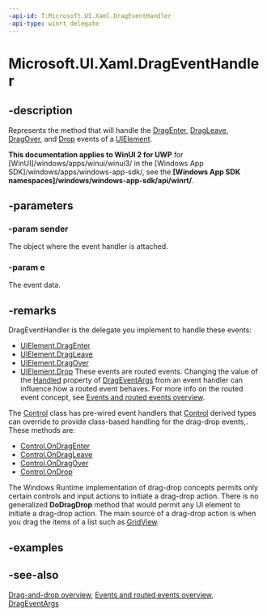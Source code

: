 ```yaml
---
-api-id: T:Microsoft.UI.Xaml.DragEventHandler
-api-type: winrt delegate
---
```

<!-- Delegate syntax.
public delegate void DragEventHandler(System.Object sender, Windows.UI.Xaml.DragEventArgs e)
-->
# Microsoft.UI.Xaml.DragEventHandler

## -description
Represents the method that will handle the [DragEnter](uielement_dragenter.md), [DragLeave](uielement_dragleave.md), [DragOver](uielement_dragover.md), and [Drop](uielement_drop.md) events of a [UIElement](uielement.md).

**This documentation applies to WinUI 2 for UWP** for [WinUI]/windows/apps/winui/winui3/ in the [Windows App SDK]/windows/apps/windows-app-sdk/, see the **[Windows App SDK namespaces]/windows/windows-app-sdk/api/winrt/**.

## -parameters

### -param sender
The object where the event handler is attached.

### -param e
The event data.


## -remarks
DragEventHandler is the delegate you implement to handle these events:
+ [UIElement.DragEnter](uielement_drop.md)
+ [UIElement.DragLeave](uielement_dragleave.md)
+ [UIElement.DragOver](uielement_dragover.md)
+ [UIElement.Drop](uielement_drop.md)
These events are routed events. Changing the value of the [Handled](drageventargs_handled.md) property of [DragEventArgs](drageventargs.md) from an event handler can influence how a routed event behaves. For more info on the routed event concept, see [Events and routed events overview](/windows/uwp/xaml-platform/events-and-routed-events-overview).

The [Control](../microsoft.ui.xaml.controls/control.md) class has pre-wired event handlers that [Control](../microsoft.ui.xaml.controls/control.md) derived types can override to provide class-based handling for the drag-drop events,. These methods are:
+ [Control.OnDragEnter](/uwp/api/windows.ui.xaml.controls.control.ondragenter(windows.ui.xaml.drageventargs))
+ [Control.OnDragLeave](/uwp/api/windows.ui.xaml.controls.control.ondragleave(windows.ui.xaml.drageventargs))
+ [Control.OnDragOver](/uwp/api/windows.ui.xaml.controls.control.ondragover(windows.ui.xaml.drageventargs))
+ [Control.OnDrop](/uwp/api/windows.ui.xaml.controls.control.ondrop(windows.ui.xaml.drageventargs))


The Windows Runtime implementation of drag-drop concepts permits only certain controls and input actions to initiate a drag-drop action. There is no generalized **DoDragDrop** method that would permit any UI element to initiate a drag-drop action. The main source of a drag-drop action is when you drag the items of a list such as [GridView](../microsoft.ui.xaml.controls/gridview.md). 

## -examples

## -see-also
[Drag-and-drop overview](/windows/apps/design/input/drag-and-drop), [Events and routed events overview](/windows/uwp/xaml-platform/events-and-routed-events-overview), [DragEventArgs](drageventargs.md)
